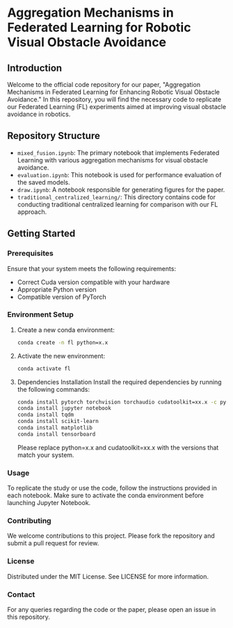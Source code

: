 # Aggregation Mechanisms in Federated Learning for Robotic Visual Obstacle Avoidance

## Introduction
Welcome to the official code repository for our paper, "Aggregation Mechanisms in Federated Learning for Enhancing Robotic Visual Obstacle Avoidance." In this repository, you will find the necessary code to replicate our Federated Learning (FL) experiments aimed at improving visual obstacle avoidance in robotics.

## Repository Structure
- `mixed_fusion.ipynb`: The primary notebook that implements Federated Learning with various aggregation mechanisms for visual obstacle avoidance.
- `evaluation.ipynb`: This notebook is used for performance evaluation of the saved models.
- `draw.ipynb`: A notebook responsible for generating figures for the paper.
- `traditional_centralized_learning/`: This directory contains code for conducting traditional centralized learning for comparison with our FL approach.

## Getting Started

### Prerequisites
Ensure that your system meets the following requirements:

- Correct Cuda version compatible with your hardware
- Appropriate Python version
- Compatible version of PyTorch

### Environment Setup

1. Create a new conda environment:
   ```bash
   conda create -n fl python=x.x
   ```


2. Activate the new environment:
    ```bash
    conda activate fl
    ``` 

3. Dependencies Installation
    Install the required dependencies by running the following commands:
    ```bash
    conda install pytorch torchvision torchaudio cudatoolkit=xx.x -c pytorch -c nvidia
    conda install jupyter notebook
    conda install tqdm
    conda install scikit-learn
    conda install matplotlib
    conda install tensorboard

    ``` 
    Please replace python=x.x and cudatoolkit=xx.x with the versions that match your system.


### Usage
To replicate the study or use the code, follow the instructions provided in each notebook. Make sure to activate the conda environment before launching Jupyter Notebook.


### Contributing
We welcome contributions to this project. Please fork the repository and submit a pull request for review.

### License
Distributed under the MIT License. See LICENSE for more information.

### Contact
For any queries regarding the code or the paper, please open an issue in this repository.

